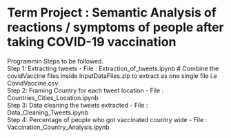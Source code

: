 # Term Project : Semantic Analysis of reactions / symptoms of people after taking COVID-19 vaccination
Programmin Steps to be followed.<br/>
Step 1: Extracting tweets - File : Extraction_of_tweets.ipynb # Combine the covidVaccine files inside InputDataFiles.zip to extract as one single file i.e CovidVaccine.csv<br/>
Step 2: Framing Country for each tweet location - File : Countries_Cities_Location.ipynb <br/>
Step 3: Data cleaning the tweets extracted - File : Data_Cleaning_Tweets.ipynb <br/>
Step 4: Percentage of people who got vaccinated country wide - File : Vaccination_Country_Analysis.ipynb <br/>

